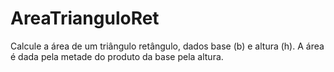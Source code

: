 # AreaTrianguloRet
Calcule a área de um triângulo retângulo, dados base (b) e altura (h). A área é dada pela metade do produto da base pela altura.
